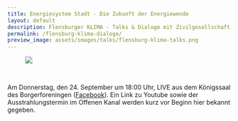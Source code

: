 ```yaml
---
title: Energiesystem Stadt - Die Zukunft der Energiewende
layout: default
description: Flensburger KLIMA - Talks & Dialoge mit Zivilgesellschaft, Politik, Verwaltung, Wirtschaft und Wissenschaft
permalink: /flensburg-klima-dialoge/
preview_image: assets/images/talks/flensburg-klima-talks.png
---
```


<figure class="image">
<img src="{{ "assets/images/talks/flensburg-klima-talks.png" | relative_url }}">
</figure>
<br />

Am Donnerstag, den 24. September um 18:00 Uhr, LIVE aus dem Königssaal des Borgerforeningen ([Facebook](https://www.facebook.com/events/368099427669281/)). Ein Link zu Youtube sowie der Ausstrahlungstermin im Offenen Kanal werden kurz vor Beginn hier bekannt gegeben.

